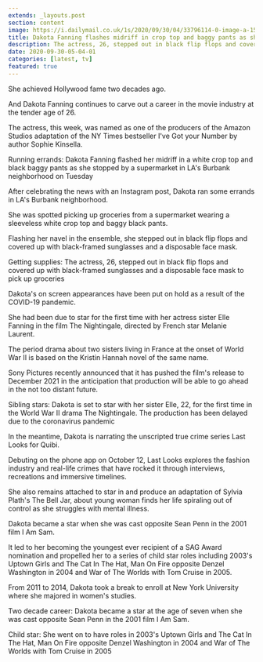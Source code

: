 ```yaml
---
extends: _layouts.post
section: content
image: https://i.dailymail.co.uk/1s/2020/09/30/04/33796114-0-image-a-15_1601438353851.jpg 
title: Dakota Fanning flashes midriff in crop top and baggy pants as she picks up groceries  in LA 
description: The actress, 26, stepped out in black flip flops and covered up with black-framed sunglasses and a disposable face mask. 
date: 2020-09-30-05-04-01 
categories: [latest, tv] 
featured: true 
--- 
```

She achieved Hollywood fame two decades ago.

And Dakota Fanning continues to carve out a career in the movie industry at the tender age of 26.

The actress, this week, was named as one of the producers of the Amazon Studios adaptation of the NY Times bestseller I've Got your Number by author Sophie Kinsella.

Running errands: Dakota Fanning flashed her midriff in a white crop top and black baggy pants as she stopped by a supermarket in LA's Burbank neighborhood on Tuesday

After celebrating the news with an Instagram post, Dakota ran some errands in LA's Burbank neighborhood.

She was spotted picking up groceries from a supermarket wearing a sleeveless white crop top and baggy black pants.

Flashing her navel in the ensemble, she stepped out in black flip flops and covered up with black-framed sunglasses and a disposable face mask.

Getting supplies: The actress, 26, stepped out in black flip flops and covered up with black-framed sunglasses and a disposable face mask to pick up groceries

Dakota's on screen appearances have been put on hold as a result of the COVID-19 pandemic.

She had been due to star for the first time with her actress sister Elle Fanning in the film The Nightingale, directed by French star Melanie Laurent.

The period drama about two sisters living in France at the onset of World War II is based on the Kristin Hannah novel of the same name.

Sony Pictures recently announced that it has pushed the film's release to December 2021 in the anticipation that production will be able to go ahead in the not too distant future.  

Sibling stars: Dakota is set to star with her sister Elle, 22, for the first time in the World War II drama The Nightingale. The production has been delayed due to the coronavirus pandemic

In the meantime, Dakota is narrating the unscripted true crime series Last Looks for Quibi.

Debuting on the phone app on October 12, Last Looks explores the fashion industry and real-life crimes that have rocked it through interviews, recreations and immersive timelines.

She also remains attached to star in and produce an adaptation of Sylvia Plath's The Bell Jar, about young woman finds her life spiraling out of control as she struggles with mental illness.  

Dakota became a star when she was cast opposite Sean Penn in the 2001 film I Am Sam.

It led to her becoming the youngest ever recipient of a SAG Award nomination and propelled her to a series of child star roles including 2003's Uptown Girls and The Cat In The Hat, Man On Fire opposite Denzel Washington in 2004 and War of The Worlds with Tom Cruise in 2005.

From 2011 to 2014, Dakota took a break to enroll at New York University where she majored in women's studies.

Two decade career: Dakota became a star at the age of seven when she was cast opposite Sean Penn in the 2001 film I Am Sam.

Child star: She went on to have roles in 2003's Uptown Girls and The Cat In The Hat, Man On Fire opposite Denzel Washington in 2004 and War of The Worlds with Tom Cruise in 2005


